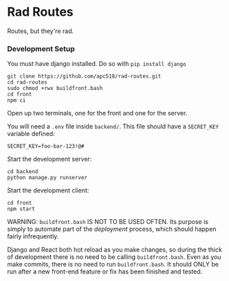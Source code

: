 # Rad Routes

Routes, but they're rad.

### Development Setup
You must have django installed. Do so with `pip install django`

```
git clone https://github.com/apc518/rad-routes.git
cd rad-routes
sudo chmod +rwx buildfront.bash
cd front
npm ci
```

Open up two terminals, one for the front and one for the server.

You will need a `.env` file inside `backend/`. This file should have a `SECRET_KEY` variable defined:

```
SECRET_KEY=foo-bar-123!@#
```

Start the development server:
```
cd backend
python manage.py runserver
```

Start the development client:
```
cd front
npm start
```

WARNING: `buildfront.bash` IS NOT TO BE USED OFTEN. Its purpose is simply to automate part of the _deployment_ process, which should happen fairly infrequently.

Django and React both hot reload as you make changes, so during the thick of development there is no need to be calling `buildfront.bash`. Even as you make commits, there is no need to run `buildfront.bash`. It should ONLY be run after a new front-end feature or fix has been finished and tested.